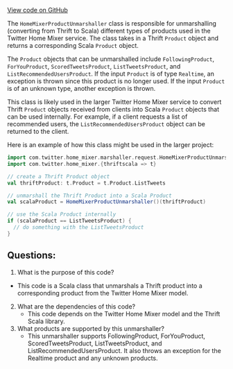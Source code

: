 [View code on GitHub](https://github.com/misbahsy/the-algorithm/home-mixer/server/src/main/scala/com/twitter/home_mixer/marshaller/request/HomeMixerProductUnmarshaller.scala)

The `HomeMixerProductUnmarshaller` class is responsible for unmarshalling (converting from Thrift to Scala) different types of products used in the Twitter Home Mixer service. The class takes in a Thrift `Product` object and returns a corresponding Scala `Product` object. 

The `Product` objects that can be unmarshalled include `FollowingProduct`, `ForYouProduct`, `ScoredTweetsProduct`, `ListTweetsProduct`, and `ListRecommendedUsersProduct`. If the input `Product` is of type `Realtime`, an exception is thrown since this product is no longer used. If the input `Product` is of an unknown type, another exception is thrown.

This class is likely used in the larger Twitter Home Mixer service to convert Thrift `Product` objects received from clients into Scala `Product` objects that can be used internally. For example, if a client requests a list of recommended users, the `ListRecommendedUsersProduct` object can be returned to the client. 

Here is an example of how this class might be used in the larger project:

```scala
import com.twitter.home_mixer.marshaller.request.HomeMixerProductUnmarshaller
import com.twitter.home_mixer.{thriftscala => t}

// create a Thrift Product object
val thriftProduct: t.Product = t.Product.ListTweets

// unmarshall the Thrift Product into a Scala Product
val scalaProduct = HomeMixerProductUnmarshaller()(thriftProduct)

// use the Scala Product internally
if (scalaProduct == ListTweetsProduct) {
  // do something with the ListTweetsProduct
}
```
## Questions: 
 1. What is the purpose of this code?
   - This code is a Scala class that unmarshals a Thrift product into a corresponding product from the Twitter Home Mixer model.
2. What are the dependencies of this code?
   - This code depends on the Twitter Home Mixer model and the Thrift Scala library.
3. What products are supported by this unmarshaller?
   - This unmarshaller supports FollowingProduct, ForYouProduct, ScoredTweetsProduct, ListTweetsProduct, and ListRecommendedUsersProduct. It also throws an exception for the Realtime product and any unknown products.